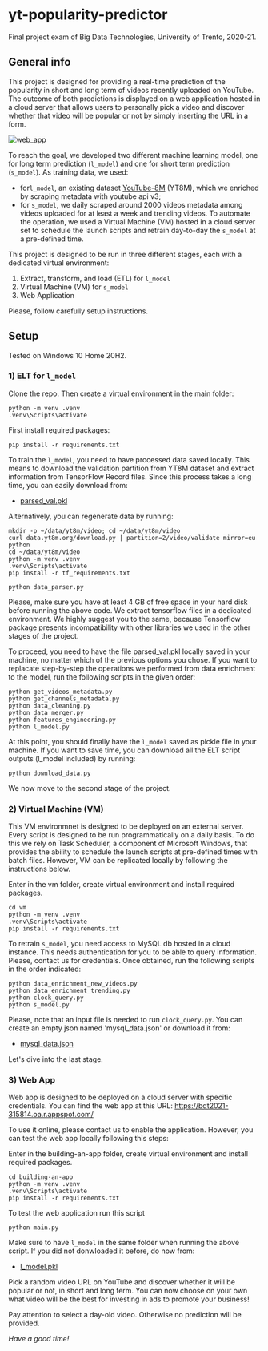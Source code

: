 # yt-popularity-predictor
Final project exam of Big Data Technologies, University of Trento, 2020-21.

## General info
This project is designed for providing a real-time prediction of the popularity in short and long term of videos recently uploaded on YouTube.
The outcome of both predictions is displayed on a web application hosted in a cloud server that allows users to personally pick a video and discover whether that video will be popular or not by simply inserting the URL in a form. 

![web_app](https://user-images.githubusercontent.com/83338910/126363152-229a7795-bacf-4639-985d-ed8f4f6510f3.jpeg)



To reach the goal, we developed two different machine learning model, one for long term prediction (`l_model`) and one for short term prediction (`s_model`). As training data, we used: 

- for`l_model`, an existing dataset [YouTube-8M](https://research.google.com/youtube8m/index.html) (YT8M), which we enriched by scraping metadata with youtube api v3; 
- for `s_model`, we daily scraped around 2000 videos metadata among videos uploaded for at least a week and trending videos. To automate the operation, we used a Virtual Machine (VM) hosted in a cloud server set to schedule the launch scripts and retrain day-to-day the `s_model` at a pre-defined time.

This project is designed to be run in three different stages, each with a dedicated virtual environment:
1) Extract, transform, and load (ETL) for `l_model`
2) Virtual Machine (VM) for `s_model`
3) Web Application

Please, follow carefully setup instructions. 

## Setup
Tested on Windows 10 Home 20H2.

### 1) ELT for `l_model`
Clone the repo. Then create a virtual environment in the main folder:
```
python -m venv .venv
.venv\Scripts\activate
```
First install required packages: 
```
pip install -r requirements.txt
```
To train the `l_model`, you need to have processed data saved locally. This means to download the validation partition from YT8M dataset and extract information from TensorFlow Record files. Since this process takes a long time, you can easily download from:

* [parsed_val.pkl](https://drive.google.com/uc?export=download&id=1rEGoFPZZtrJtvJe0uYq-VVdJfurClCP8)

Alternatively, you can regenerate data by running:
```
mkdir -p ~/data/yt8m/video; cd ~/data/yt8m/video
curl data.yt8m.org/download.py | partition=2/video/validate mirror=eu python
cd ~/data/yt8m/video
python -m venv .venv
.venv\Scripts\activate
pip install -r tf_requirements.txt

python data_parser.py
```
Please, make sure you have at least 4 GB of free space in your hard disk before running the above code.
We extract tensorflow files in a dedicated environment. We highly suggest you to the same, because Tensorflow package presents incompatibility with other libraries we used in the other stages of the project.   

To proceed, you need to have the file parsed_val.pkl locally saved in your machine, no matter which of the previous options you chose.
If you want to replacate step-by-step the operations we performed from data enrichment to the model, run the following scripts in the given order: 
```
python get_videos_metadata.py
python get_channels_metadata.py
python data_cleaning.py
python data_merger.py
python features_engineering.py
python l_model.py
```

At this point, you should finally have the `l_model` saved as pickle file in your machine. 
If you want to save time, you can download all the ELT script outputs (l_model included) by running:
```
python download_data.py
```
We now move to the second stage of the project.

### 2) Virtual Machine (VM)
This VM environmnet is designed to be deployed on an external server. Every script is designed to be run programmatically on a daily basis. 
To do this we rely on Task Scheduler, a component of Microsoft Windows, that provides the ability to schedule the launch scripts at pre-defined times with batch files.
However, VM can be replicated locally by following the instructions below.

Enter in the vm folder, create virtual environment and install required packages.
```
cd vm
python -m venv .venv
.venv\Scripts\activate
pip install -r requirements.txt
```
To retrain `s_model`, you need access to MySQL db hosted in a cloud instance. This needs authentication for you to be able to query information.
Please, contact us for credentials.
Once obtained, run the following scripts in the order indicated:
```
python data_enrichment_new_videos.py
python data_enrichment_trending.py
python clock_query.py
python s_model.py
```
Please, note that an input file is needed to run `clock_query.py`. You can create an empty json named 'mysql_data.json' or download it from:
* [mysql_data.json](https://drive.google.com/uc?export=download&id=1Ep-L7Vvm1nYpfYUWnWV6Zpi4f9t6yhHG)

Let's dive into the last stage.

### 3) Web App
Web app is designed to be deployed on a cloud server with specific credentials. 
You can find the web app at this URL:
https://bdt2021-315814.oa.r.appspot.com/

To use it online, please contact us to enable the application. 
However, you can test the web app locally following this steps:

Enter in the building-an-app folder, create virtual environment and install required packages.
```
cd building-an-app
python -m venv .venv
.venv\Scripts\activate
pip install -r requirements.txt
```
To test the web application run this script
```
python main.py
```
Make sure to have `l_model` in the same folder when running the above script. 
If you did not donwloaded it before, do now from:
* [l_model.pkl](https://drive.google.com/uc?export=download&id=1RUGbdKE2bQK-ayPlI7TUsj35J0S1_tpb)

Pick a random video URL on YouTube and discover whether it will be popular or not, in short and long term.
You can now choose on your own what video will be the best for investing in ads to promote your business!  

Pay attention to select a day-old video. Otherwise no prediction will be provided.

*Have a good time!*


